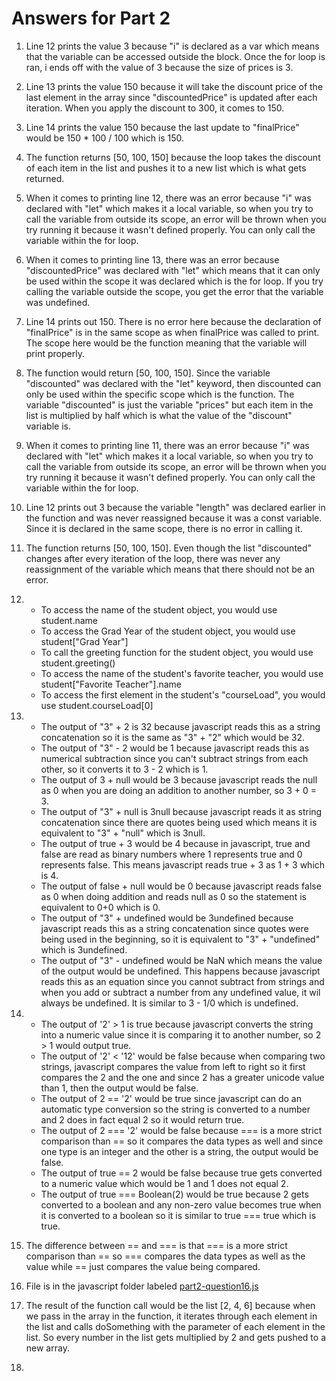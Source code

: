 # Answers for Part 2

1. Line 12 prints the value 3 because "i" is declared as a var which means that the variable can be accessed outside the block. Once the for loop is ran, i ends off with the value of 3 because the size of prices is 3.
2. Line 13 prints the value 150 because it will take the discount price of the last element in the array since "discountedPrice" is updated after each iteration. When you apply the discount to 300, it comes to 150.
3. Line 14 prints the value 150 because the last update to "finalPrice" would be 150 * 100 / 100 which is 150.
4. The function returns [50, 100, 150] because the loop takes the discount of each item in the list and pushes it to a new list which is what gets returned.
5. When it comes to printing line 12, there was an error because "i" was declared with "let" which makes it a local variable, so when you try to call the variable from outside its scope, an error will be thrown when you try running it because it wasn't defined properly. You can only call the variable within the for loop.
6. When it comes to printing line 13, there  was an error because "discountedPrice" was declared with "let" which means that it can only be used within the scope it was declared which is the for loop. If you try calling the variable outside the scope, you get the error that the variable was undefined.
7. Line 14 prints out 150. There is no error here because the declaration of "finalPrice" is in the same scope as when finalPrice was called to print. The scope here would be the function meaning that the variable will print properly.
8. The function would return [50, 100, 150]. Since the variable "discounted" was declared with the "let" keyword, then discounted can only be used within the specific scope which is the function. The variable "discounted" is just the variable "prices" but each item in the list is multiplied by half which is what the value of the "discount" variable is.
9. When it comes to printing line 11, there was an error because "i" was declared with "let" which makes it a local variable, so when you try to call the variable from outside its scope, an error will be thrown when you try running it because it wasn't defined properly. You can only call the variable within the for loop.
10. Line 12 prints out 3 because the variable "length" was declared earlier in the function and was never reassigned because it was a const variable. Since it is declared in the same scope, there is no error in calling it.
11. The function returns [50, 100, 150]. Even though the list "discounted" changes after every iteration of the loop, there was never any reassignment of the variable which means that there should not be an error.
12.  
     * To access the name of the student object, you would use student.name
     * To access the Grad Year of the student object, you would use student["Grad Year"]
     * To call the greeting function for the student object, you would use student.greeting()
     * To access the name of the student's favorite teacher, you would use student["Favorite Teacher"].name
     * To access the first element in the student's "courseLoad", you would use student.courseLoad[0]
   
13. 
    * The output of  "3" + 2 is 32 because javascript reads this as a string concatenation so it is the same as "3" + "2" which would be 32.
    * The output of "3" - 2 would be 1 because javascript reads this as numerical subtraction since you can't subtract strings from each other, so it converts it to 3 - 2 which is 1.
    * The output of 3 + null would be 3 because javascript reads the null as 0 when you are doing an addition to another number, so 3 + 0 = 3.
    * The output of "3" + null is 3null because javascript reads it as string concatenation since there are quotes being used which means it is equivalent to "3" + "null" which is 3null.
    * The output of true + 3 would be 4 because in javascript, true and false are read as binary numbers where 1 represents true and 0 represents false. This means javascript reads true + 3 as 1 + 3 which is 4.
    * The output of false + null would be 0 because javascript reads false as 0 when doing addition and reads null as 0 so the statement is equivalent to 0+0 which is 0.
    * The output of "3" + undefined would be 3undefined because javascript reads this as a string concatenation since quotes were being used in the beginning, so it is equivalent to "3" + "undefined" which is 3undefined.
    * The output of "3" - undefined would be NaN which means the value of the output would be undefined. This happens because javascript reads this as an equation since you cannot subtract from strings and when you add or subtract a number from any undefined value, it wil always be undefined. It is similar to 3 - 1/0 which is undefined. 

14. 
    * The output of '2' > 1 is true because javascript converts the string into a numeric value since it is comparing it to another number, so 2 > 1 would output true.
    * The output of '2' < '12' would be false because when comparing two strings, javascript compares the value from left to right so it first compares the 2 and the one and since 2 has a greater unicode value than 1, then the output would be false.
    * The output of 2 == '2' would be true since javascript can do an automatic type conversion so the string is converted to a number and 2 does in fact equal 2 so it would return true.
    * The output of 2 === '2' would be false because === is a more strict comparison than == so it compares the data types as well and since one type is an integer and the other is a string, the output would be false.
    * The output of true == 2 would be false because true gets converted to a numeric value which would be 1 and 1 does not equal 2.
    * The output of true === Boolean(2) would be true because 2 gets converted to a boolean and any non-zero value becomes true when it is converted to a boolean so it is similar to true === true which is true.
15. The difference between == and === is that === is a more strict comparison than == so === compares the data types as well as the value while == just compares the value being compared.
16. File is in the javascript folder labeled [part2-question16.js](https://github.com/hbaobaid00/sp24-cse110-lab4/blob/main/expose/javascript/part2-question16.js)
17. The result of the function call would be the list [2, 4, 6] because when we pass in the array in the function, it iterates through each element in the list and calls doSomething with the parameter of each element in the list. So every number in the list gets multiplied by 2 and gets pushed to a new array.
18.  

